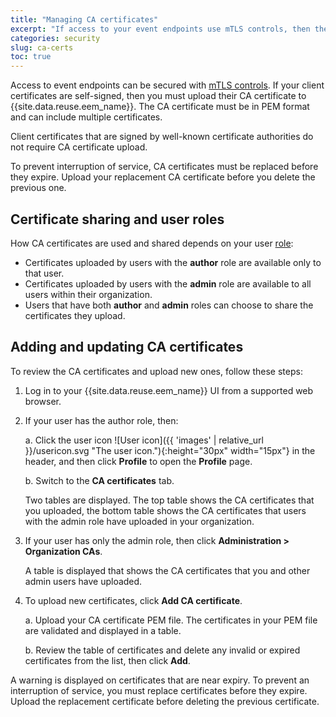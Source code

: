 ```yaml
---
title: "Managing CA certificates"
excerpt: "If access to your event endpoints use mTLS controls, then the CA certificates for your clients must be uploaded to Event Endpoint Manager."
categories: security
slug: ca-certs
toc: true
---
```


Access to event endpoints can be secured with [mTLS controls](../../describe/option-controls#mtls). If your client certificates are self-signed, then you must upload their CA certificate to {{site.data.reuse.eem_name}}. The CA certificate must be in PEM format and can include multiple certificates. 

Client certificates that are signed by well-known certificate authorities do not require CA certificate upload.

To prevent interruption of service, CA certificates must be replaced before they expire. Upload your replacement CA certificate before you delete the previous one.

## Certificate sharing and user roles

How CA certificates are used and shared depends on your user [role](../user-roles):

- Certificates uploaded by users with the **author** role are available only to that user.
- Certificates uploaded by users with the **admin** role are available to all users within their organization.
- Users that have both **author** and **admin** roles can choose to share the certificates they upload.

## Adding and updating CA certificates

To review the CA certificates and upload new ones, follow these steps:

1. Log in to your {{site.data.reuse.eem_name}} UI from a supported web browser.
2. If your user has the author role, then:

   a. Click the user icon ![User icon]({{ 'images' | relative_url }}/usericon.svg "The user icon."){:height="30px" width="15px"} in the header, and then click **Profile** to open the **Profile** page.

   b. Switch to the **CA certificates** tab.
   
   Two tables are displayed. The top table shows the CA certificates that you uploaded, the bottom table shows the CA certificates that users with the admin role have uploaded in your organization. 
3. If your user has only the admin role, then click **Administration > Organization CAs**.

   A table is displayed that shows the CA certificates that you and other admin users have uploaded.
4. To upload new certificates, click **Add CA certificate**.

   a. Upload your CA certificate PEM file. The certificates in your PEM file are validated and displayed in a table.
   
   b. Review the table of certificates and delete any invalid or expired certificates from the list, then click **Add**.

 A warning is displayed on certificates that are near expiry. To prevent an interruption of service, you must replace certificates before they expire. Upload the replacement certificate before deleting the previous certificate.


